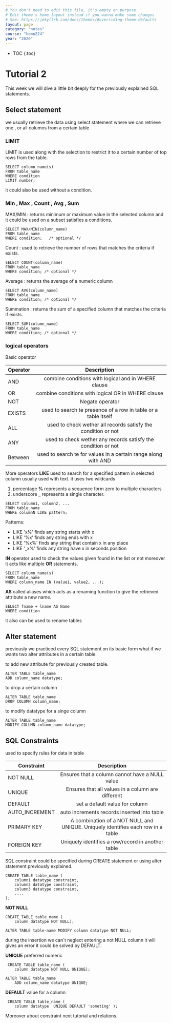 ```yaml
---
# You don't need to edit this file, it's empty on purpose.
# Edit theme's home layout instead if you wanna make some changes
# See: https://jekyllrb.com/docs/themes/#overriding-theme-defaults
layout: page
category: "notes"
course: "hemn224"
year: "2020"
---
```

* TOC
{:toc}

# Tutorial 2
This week we will dive a little bit deeply for the previously explained SQL statements.

## Select statement

we usually retrieve the data using select statement where we can retrieve one , or all columns from a certain table

### LIMIT

LIMIT is used along with the selection to restrict it to a certain number of top rows from the table.

```
SELECT column_name(s)
FROM table_name
WHERE condition
LIMIT number; 
```
it could also be used without a condition.

### Min , Max , Count , Avg , Sum
MAX/MIN : returns minimum or maximum value in the selected column and it could be used on a subset satisfies a conditions.
```
SELECT MAX/MIN(column_name)
FROM table_name
WHERE condition;   /* optional */
```

Count : used to retrieve the number of rows that matches the criteria if exists.

```
SELECT COUNT(column_name)
FROM table_name
WHERE condition; /* optional */
```

Average : returns the average of a numeric column

```
SELECT AVG(column_name)
FROM table_name
WHERE condition; /* optional */
```

Summation : returns the sum of a specified column that matches the criteria if exists.

```
SELECT SUM(column_name)
FROM table_name
WHERE condition; /* optional */
```
### logical operators

Basic operator

| Operator        | Description     | 
| ------------- |:-------------:|
| AND     |  combine conditions with logical and in WHERE clause |
| OR     |  combine conditions with logical OR in WHERE clause |
| NOT     |  Negate operator |
| EXISTS     | used to search te presence of a row in table or a table itself      |
| ALL     | used to check wether all records satisfy the condition or not     |
| ANY     | used to check wether any records satisfy the condition or not     |
| Between     | used to search te for values in a certain range along with AND      |

More operators
**LIKE** used to search for a specified pattern in selected column usually used with text.
it uses two wildcards
1. percentage **%** represents a sequence form zero to multiple characters
2. underscore **_** represents a single character.

```
SELECT column1, column2, ...
FROM table_name
WHERE columnN LIKE pattern; 
```
Patterns: 
+ LIKE 'x%' finds any string starts with x
+ LIKE '%x' finds any string ends with x
+ LIKE '%x%' finds any string that contain x in any place
+ LIKE '_x%' finds any string have x in seconds position

**IN** operator used to check the values given found in the list or not moreover it acts like multiple **OR** statements.

```
SELECT column_name(s)
FROM table_name
WHERE column_name IN (value1, value2, ...); 
```
**AS** called aliases which acts as a renaming function to give the retrieved attribute a new name.

```
SELECT fname + lname AS Name 
WHERE condition
```

it also can be used to rename tables


## Alter statement

previously we practiced every SQL statement on its basic form what if we wants two alter attributes in a certain table.

to add new attribute for previously created table.

```
ALTER TABLE table_name
ADD column_name datatype; 
```

to drop a certain column

```
ALTER TABLE table_name
DROP COLUMN column_name; 
```

to modify datatype for a singe column

```
ALTER TABLE table_name
MODIFY COLUMN column_name datatype;
```

## SQL Constraints

used to specify rules for data in table

| Constraint    | Description |
| ------------- |:-------------:|
| NOT NULL      | Ensures that a column cannot have a NULL value |
| UNIQUE        | Ensures that all values in a column are different |
| DEFAULT        | set a default value for column |
| AUTO_INCREMENT        | auto increments records inserted into table |
| PRIMARY KEY   |  A combination of a NOT NULL and UNIQUE. Uniquely identifies each row in a table |
| FOREIGN KEY   | Uniquely identifies a row/record in another table |

SQL constraint could be specified during CREATE statement or using alter statement previously explained.
```
CREATE TABLE table_name (
    column1 datatype constraint,
    column2 datatype constraint,
    column3 datatype constraint,
    ....
);
```
**NOT NULL**

```
CREATE TABLE table_name (
    column datatype NOT NULL);
```

```
ALTER TABLE table-name MODIFY column datatype NOT NULL;
```
during the insertion we can`t neglect entering a not NULL column it will gives an error it could be solved by DEFAULT.

**UNIQUE** preferred numeric

```
 CREATE TABLE table_name (
    column datatype NOT NULL UNIQUE);
```

```
ALTER TABLE table_name 
    ADD column_name datatype UNIQUE;
```

**DEFAULT** value for a column

```
 CREATE TABLE table_name (
    column datatype  UNIQUE DEFAULT 'someting' );
```


Moreover about constraint next tutorial and relations.
